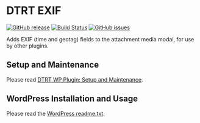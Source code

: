 # DTRT EXIF

[![GitHub release](https://img.shields.io/github/release/dotherightthing/wpdtrt-exif.svg)](https://github.com/dotherightthing/wpdtrt-exif/releases) [![Build Status](https://travis-ci.org/dotherightthing/wpdtrt-exif.svg?branch=master)](https://travis-ci.org/dotherightthing/wpdtrt-exif) [![GitHub issues](https://img.shields.io/github/issues/dotherightthing/wpdtrt-exif.svg)](https://github.com/dotherightthing/wpdtrt-exif/issues)

Adds EXIF (time and geotag) fields to the attachment media modal, for use by other plugins.

## Setup and Maintenance

Please read [DTRT WP Plugin: Setup and Maintenance](https://github.com/dotherightthing/wpdtrt-plugin#setup-and-maintenance).

## WordPress Installation and Usage

Please read the [WordPress readme.txt](readme.txt).
